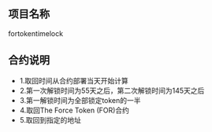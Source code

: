 ## 项目名称
fortokentimelock

## 合约说明
 * 1.取回时间从合约部署当天开始计算
 * 2.第一次解锁时间为55天之后，第二次解锁时间为145天之后
 * 3.第一解锁时间为全部锁定token的一半
 * 4.取回The Force Token (FOR)合约 
 * 5.取回到指定的地址
